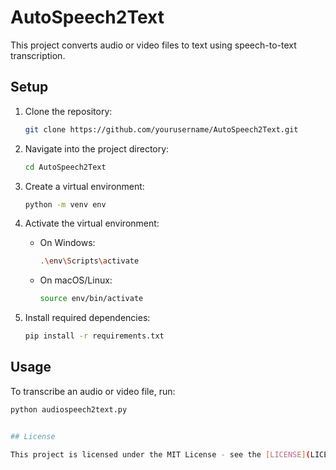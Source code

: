 # AutoSpeech2Text

This project converts audio or video files to text using speech-to-text transcription.

## Setup

1. Clone the repository:
   ```bash
   git clone https://github.com/yourusername/AutoSpeech2Text.git
   ```

2. Navigate into the project directory:
   ```bash
   cd AutoSpeech2Text
   ```

3. Create a virtual environment:
   ```bash
   python -m venv env
   ```

4. Activate the virtual environment:
   - On Windows:
     ```bash
     .\env\Scripts\activate
     ```
   - On macOS/Linux:
     ```bash
     source env/bin/activate
     ```

5. Install required dependencies:
   ```bash
   pip install -r requirements.txt
   ```

## Usage

To transcribe an audio or video file, run:
```bash
python audiospeech2text.py


## License

This project is licensed under the MIT License - see the [LICENSE](LICENSE) file for details.

